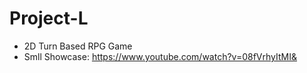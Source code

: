 # Project-L
 - 2D Turn Based RPG Game
 - Smll Showcase: https://www.youtube.com/watch?v=08fVrhyItMI&
